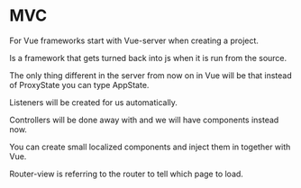 # MVC

For Vue frameworks start with Vue-server when creating a project. 

Is a framework that gets turned back into js when it is run from the source. 

The only thing different in the server from now on in Vue will be that instead of ProxyState you can type AppState. 

Listeners will be created for us automatically.

Controllers will be done away with and we will have components instead now.

You can create small localized components and inject them in together with Vue. 

Router-view is referring to the router to tell which page to load. 

